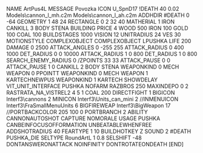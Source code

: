 NAME ArtPus4L
MESSAGE Povozka
ICON U_SpnD17
!DEATH    40 0.02 Models\cannon_l_mh.c2m  Models\cannon_l_ah.c2m
ADDHDIR #DEATH 0 -64
GEOMETRY 1 48 24
RECTANGLE 0 2 32 40
MATHERIAL 1 IRON
CANKILL 3 BODY STENA BUILDING
PRICE 4  WOOD 500 IRON 100 GOLD 100 COAL 100
BUILDSTAGES 1000
VISION 12
UNITRADIUS 24
VES 30
MOTIONSTYLE COMPLEXOBJECT
COMPLEXOBJECT LPUSHKA
LIFE     200
DAMAGE   0 2500
ATTACK_ANGLES 0 -255 255
ATTACK_RADIUS 0 400 1000
DET_RADIUS 0 0 10000
ATTACK_RADIUS 1 0 800
DET_RADIUS 1 0 800
SEARCH_ENEMY_RADIUS 0
/ZPOINTS 33 33
ATTACK_PAUSE 0 0
ATTACK_PAUSE 1 0
CANKILL   2 BODY STENA
WEAPONKIND 0 MECH
WEAPON 0 PPOINTT
WEAPONKIND 0 MECH
WEAPON 1 KARTECHNEWPUS
WEAPONKIND 1 KARTECH
SHOWDELAY
VIT_UNIT_INTERFACE PUSHKA
NOFARM
RAZBROS 250
MAXINDEPO 0 2
RASTRATA_NA_VISTREL2 4 5 1 COAL 200
DIRECTFIGHT 1
BIGICON Interf3\cannons 2
MINICON Interf3\Units_can_mini 2
//INMENUICON Interf3\FraSmallMenuUnits 6
BIGFIREWEAP Interf3\BigWeapon 17
//PORTBACKCOLOR 205 100 0
PORTBRANCH 2
ABILITY CANNONAUTOSHOT
CAPTURE
NOMORALE
USAGE PUSHKA
CANBEINFOCUSOFFORMATION
UNBEATABLEWHENFREE
ADDSHOTRADIUS 40
FEARTYPE 1 10
BUILDHOTKEY Z
SOUND 2 #DEATH PUSHKA_DIE
SELTYPE RoundArtL 1 0.8
SELSHIFT -48
DONTANSWERONATTACK
NOINFINITY
DONTROTATEONDEATH
[END]
